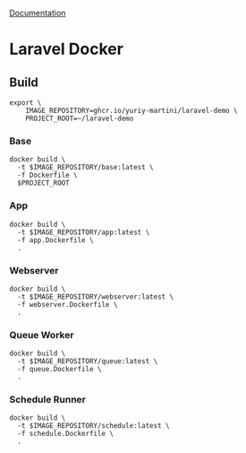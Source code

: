 [Documentation](https://docs.docker.com/)

# Laravel Docker

## Build

```shell
export \
    IMAGE_REPOSITORY=ghcr.io/yuriy-martini/laravel-demo \
    PROJECT_ROOT=~/laravel-demo
```

### Base

```shell
docker build \
  -t $IMAGE_REPOSITORY/base:latest \
  -f Dockerfile \
  $PROJECT_ROOT
```

### App

```shell
docker build \
  -t $IMAGE_REPOSITORY/app:latest \
  -f app.Dockerfile \
  .
```

### Webserver

```shell
docker build \
  -t $IMAGE_REPOSITORY/webserver:latest \
  -f webserver.Dockerfile \
  .
```

### Queue Worker

```shell
docker build \
  -t $IMAGE_REPOSITORY/queue:latest \
  -f queue.Dockerfile \
  .
```

### Schedule Runner

```shell
docker build \
  -t $IMAGE_REPOSITORY/schedule:latest \
  -f schedule.Dockerfile \
  .
```
